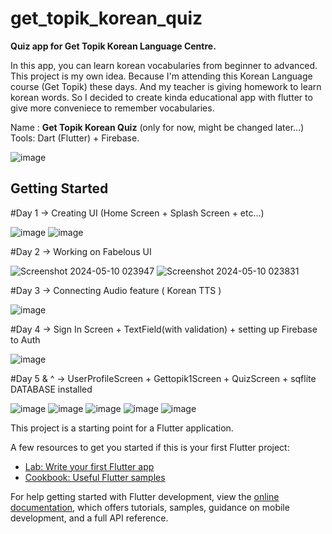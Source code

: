 # get_topik_korean_quiz

**Quiz app for Get Topik Korean Language Centre.** 

In this app, you can learn korean vocabularies from beginner to advanced. This project is my own idea. Because I'm attending this Korean Language course (Get Topik) these days. And my teacher is giving homework to learn korean words. So I decided to create kinda educational app with flutter to give more conveniece to remember vocabularies.

Name : **Get Topik Korean Quiz** (only for now, might be changed later...)
Tools: Dart (Flutter) + Firebase.

![image](https://github.com/azimjaan21/get_topik_korean_quiz/assets/117064407/fcbde6f7-b624-4f19-99a0-445a2b7c4c02)


## Getting Started
#Day 1 -> Creating UI (Home Screen + Splash Screen + etc...)

![image](https://github.com/azimjaan21/get_topik_korean_quiz/assets/117064407/46383098-b3af-4280-b23b-ddd3b39f8c14) ![image](https://github.com/azimjaan21/get_topik_korean_quiz/assets/117064407/79253cc3-6261-445c-89af-b7e444a16684)

#Day 2 -> Working on Fabelous UI

![Screenshot 2024-05-10 023947](https://github.com/azimjaan21/get_topik_korean_quiz/assets/117064407/b23c9d1a-4fa1-4c39-b49b-9f0f29f4afad) ![Screenshot 2024-05-10 023831](https://github.com/azimjaan21/get_topik_korean_quiz/assets/117064407/a7546f04-ef67-447b-82d3-f3fb8f470ce8)

#Day 3 -> Connecting Audio feature ( Korean TTS )

![image](https://github.com/azimjaan21/get_topik_korean_quiz/assets/117064407/ee0df0f1-7574-474a-a11c-76549208b4b5)

#Day 4 -> Sign In Screen + TextField(with validation) + setting up Firebase to Auth

![image](https://github.com/azimjaan21/get_topik_korean_quiz/assets/117064407/7a1bfaf9-1a5b-42a9-871c-f8b3bceb5ea8)

#Day 5 & ^ -> UserProfileScreen + Gettopik1Screen + QuizScreen + sqflite DATABASE installed

![image](https://github.com/azimjaan21/get_topik_korean_quiz/assets/117064407/bbe081bd-b002-4a90-a446-96ec0a521322) ![image](https://github.com/azimjaan21/get_topik_korean_quiz/assets/117064407/f07e676b-86d8-4def-897c-ea450a3ad09f) ![image](https://github.com/azimjaan21/get_topik_korean_quiz/assets/117064407/472e41f7-8518-4760-ac62-b6cdfcc406c2) ![image](https://github.com/azimjaan21/get_topik_korean_quiz/assets/117064407/5977ca9e-2aa5-4215-9271-5ea2a65f47be) ![image](https://github.com/azimjaan21/get_topik_korean_quiz/assets/117064407/d1e09c0f-511d-40cf-8acf-4a386edfba58)






This project is a starting point for a Flutter application.

A few resources to get you started if this is your first Flutter project:

- [Lab: Write your first Flutter app](https://docs.flutter.dev/get-started/codelab)
- [Cookbook: Useful Flutter samples](https://docs.flutter.dev/cookbook)

For help getting started with Flutter development, view the
[online documentation](https://docs.flutter.dev/), which offers tutorials,
samples, guidance on mobile development, and a full API reference.
